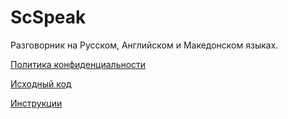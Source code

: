 # ScSpeak

Разговорник на Русском, Английском и Македонском языках.

[Политика конфиденциальности](./privacy)

[Исходный код](https://github.com/ScCraftRU/scspeak)

[Инструкции](./guide)
